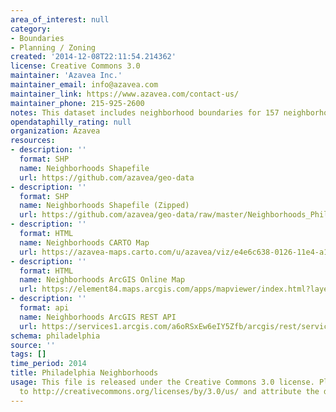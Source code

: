 ```yaml
---
area_of_interest: null
category:
- Boundaries
- Planning / Zoning
created: '2014-12-08T22:11:54.214362'
license: Creative Commons 3.0
maintainer: 'Azavea Inc.'
maintainer_email: info@azavea.com
maintainer_link: https://www.azavea.com/contact-us/
maintainer_phone: 215-925-2600
notes: This dataset includes neighborhood boundaries for 157 neighborhoods in Philadelphia. It was created and is maintained by Azavea Inc.
opendataphilly_rating: null
organization: Azavea
resources:
- description: ''
  format: SHP
  name: Neighborhoods Shapefile
  url: https://github.com/azavea/geo-data
- description: ''
  format: SHP
  name: Neighborhoods Shapefile (Zipped)
  url: https://github.com/azavea/geo-data/raw/master/Neighborhoods_Philadelphia/Neighborhoods_Philadelphia.zip
- description: ''
  format: HTML
  name: Neighborhoods CARTO Map
  url: https://azavea-maps.carto.com/u/azavea/viz/e4e6c638-0126-11e4-a118-0e73339ffa50/map
- description: ''
  format: HTML
  name: Neighborhoods ArcGIS Online Map
  url: https://element84.maps.arcgis.com/apps/mapviewer/index.html?layers=cec89466d1b8489c86b6e7429f23b810
- description: ''
  format: api
  name: Neighborhoods ArcGIS REST API
  url: https://services1.arcgis.com/a6oRSxEw6eIY5Zfb/arcgis/rest/services/Philadelphia_Neighborhoods/FeatureServer
schema: philadelphia
source: ''
tags: []
time_period: 2014
title: Philadelphia Neighborhoods
usage: This file is released under the Creative Commons 3.0 license. Please refer
  to http://creativecommons.org/licenses/by/3.0/us/ and attribute the data to Azavea Inc.
---
```

